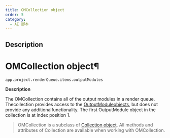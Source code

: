 ```yaml
---
title: OMCollection object
order: 5
category:
  - AE 脚本
---
```


## Description

# OMCollection object¶

`app.project.renderQueue.items.outputModules`

**Description**

The OMCollection contains all of the output modules in a render queue. Thecollection provides access to the [OutputModuleobjects](outputmodule.html#outputmodule), but does not provide any additionalfunctionality. The first OutputModule object in the collection is at index
position 1.

> OMCollection is a subclass of [Collection
> object](../other/collection.html#collection). All methods and attributes of
> Collection are available when working with OMCollection.
